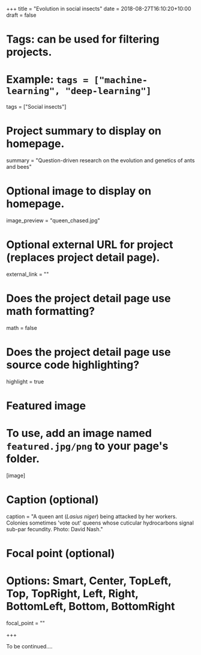 +++
title = "Evolution in social insects"
date = 2018-08-27T16:10:20+10:00
draft = false

# Tags: can be used for filtering projects.
# Example: `tags = ["machine-learning", "deep-learning"]`
tags = ["Social insects"]

# Project summary to display on homepage.
summary = "Question-driven research on the evolution and genetics of ants and bees"

# Optional image to display on homepage.
image_preview = "queen_chased.jpg"

# Optional external URL for project (replaces project detail page).
external_link = ""

# Does the project detail page use math formatting?
math = false

# Does the project detail page use source code highlighting?
highlight = true

# Featured image
# To use, add an image named `featured.jpg/png` to your page's folder. 
[image]
  # Caption (optional)
  caption = "A queen ant (_Lasius niger_) being attacked by her workers. Colonies sometimes 'vote out' queens whose cuticular hydrocarbons signal sub-par fecundity. Photo: David Nash."

  # Focal point (optional)
  # Options: Smart, Center, TopLeft, Top, TopRight, Left, Right, BottomLeft, Bottom, BottomRight
  focal_point = ""

+++

To be continued....
